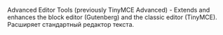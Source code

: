Advanced Editor Tools (previously TinyMCE Advanced) - Extends and enhances the block editor (Gutenberg) and the classic editor (TinyMCE).
                                                      Раcширяет стандартный редактор текста.
